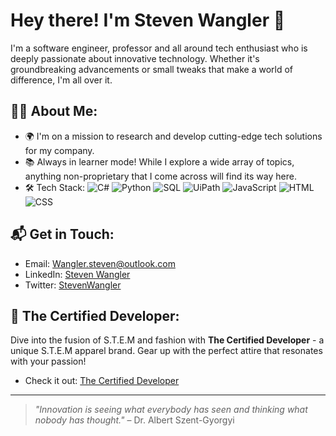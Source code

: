 # Hey there! I'm Steven Wangler 👋

I'm a software engineer, professor and all around tech enthusiast who is deeply passionate about innovative technology. Whether it's groundbreaking advancements or small tweaks that make a world of difference, I'm all over it.

## 🕵️‍♂️ About Me:

- 🌍 I'm on a mission to research and develop cutting-edge tech solutions for my company. 
- 📚 Always in learner mode! While I explore a wide array of topics, anything non-proprietary that I come across will find its way here.
- 🛠 Tech Stack: 
  ![C#](https://img.shields.io/badge/-C%23-239120?style=flat-square&logo=c-sharp)
  ![Python](https://img.shields.io/badge/-Python-3776AB?style=flat-square&logo=python)
  ![SQL](https://img.shields.io/badge/-SQL-336791?style=flat-square&logo=postgresql)
  ![UiPath](https://img.shields.io/badge/-UiPath-FFAE33?style=flat-square&logo=uipath)
  ![JavaScript](https://img.shields.io/badge/-JavaScript-F7DF1E?style=flat-square&logo=javascript)
  ![HTML](https://img.shields.io/badge/-HTML-E34F26?style=flat-square&logo=html5&logoColor=white)
  ![CSS](https://img.shields.io/badge/-CSS-1572B6?style=flat-square&logo=css3)

## 📬 Get in Touch:

- Email: [Wangler.steven@outlook.com](mailto:Wangler.steven@outlook.com)
- LinkedIn: [Steven Wangler](https://www.linkedin.com/in/steven-wangler/) 
- Twitter: [StevenWangler](https://twitter.com/steven_wangler)

## 🎽 The Certified Developer:
Dive into the fusion of S.T.E.M and fashion with **The Certified Developer** - a unique S.T.E.M apparel brand. Gear up with the perfect attire that resonates with your passion! 
- Check it out: [The Certified Developer](https://thecertifieddeveloper.com)

---

> _"Innovation is seeing what everybody has seen and thinking what nobody has thought."_ – Dr. Albert Szent-Gyorgyi

